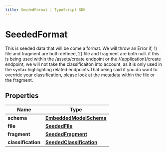 ```yaml
---
title: SeededFormat | TypeScript SDK
---
```



# SeededFormat

This is seeded data that will be come a format.  We will throw an Error if, 1) file and fragment are both defined, 2) file and fragment are both null.  if this is being used within the /assets/create endpoint or the /\{application\}/create endpoint, we will not take the classificaiton into account, as it is only used in the syntax highlighting related endpoints.That being said if you do want to override your classification, please look at the metadata within the file or the fragment.

## Properties

Name | Type
------------ | -------------
**schema** | [**EmbeddedModelSchema**](EmbeddedModelSchema)
**file** | [**SeededFile**](SeededFile)
**fragment** | [**SeededFragment**](SeededFragment)
**classification** | [**SeededClassification**](SeededClassification)


